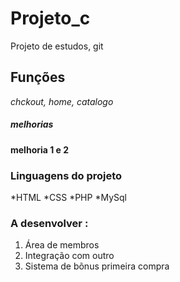 # **Projeto_c**
Projeto de estudos, git 
## Funções 
*chckout, home, catalogo*
##### melhorias
**melhoria 1 e 2**

### Linguagens do projeto

*HTML
*CSS
*PHP
*MySql

### A desenvolver :

1. Área de membros
2. Integração com outro
3. Sistema de bõnus primeira compra
